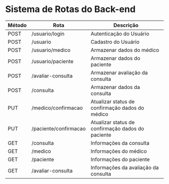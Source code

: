 # Sistema de Rotas do Back-end

| Método | Rota                  | Descrição                                         |
|--------|-----------------------|---------------------------------------------------|
| POST   | /usuario/login        | Autenticação do Usuário                           |
| POST   | /usuario              | Cadastro do Usuário                               |
| POST   | /usuario/medico       | Armazenar dados do médico                         |
| POST   | /usuario/paciente     | Armazenar dados do paciente                       |
| POST   | /avaliar-consulta     | Armazenar avaliação da consulta                   |
| POST   | /consulta             | Armazenar dados da consulta                       |
| PUT    | /medico/confirmacao   | Atualizar status de confirmação dados do médico   |
| PUT    | /paciente/confirmacao | Atualizar status de confirmação dados do paciente |
| GET    | /consulta             | Informações da consulta                           |
| GET    | /medico               | Informações do médico                             |
| GET    | /paciente             | Informações do paciente                           |
| GET    | /avaliar-consulta     | Informações da avaliação da consulta              |
